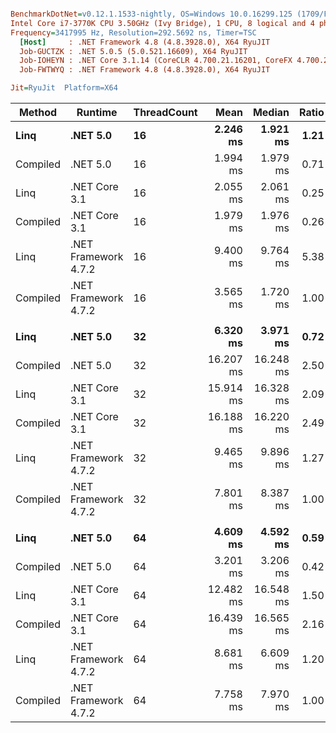 ``` ini

BenchmarkDotNet=v0.12.1.1533-nightly, OS=Windows 10.0.16299.125 (1709/FallCreatorsUpdate/Redstone3)
Intel Core i7-3770K CPU 3.50GHz (Ivy Bridge), 1 CPU, 8 logical and 4 physical cores
Frequency=3417995 Hz, Resolution=292.5692 ns, Timer=TSC
  [Host]     : .NET Framework 4.8 (4.8.3928.0), X64 RyuJIT
  Job-GUCTZK : .NET 5.0.5 (5.0.521.16609), X64 RyuJIT
  Job-IOHEYN : .NET Core 3.1.14 (CoreCLR 4.700.21.16201, CoreFX 4.700.21.16208), X64 RyuJIT
  Job-FWTWYQ : .NET Framework 4.8 (4.8.3928.0), X64 RyuJIT

Jit=RyuJit  Platform=X64  

```
|   Method |              Runtime | ThreadCount |      Mean |    Median | Ratio | Allocated |
|--------- |--------------------- |------------ |----------:|----------:|------:|----------:|
|     **Linq** |             **.NET 5.0** |          **16** |  **2.246 ms** |  **1.921 ms** |  **1.21** |    **682 KB** |
| Compiled |             .NET 5.0 |          16 |  1.994 ms |  1.979 ms |  0.71 |    536 KB |
|     Linq |        .NET Core 3.1 |          16 |  2.055 ms |  2.061 ms |  0.25 |    656 KB |
| Compiled |        .NET Core 3.1 |          16 |  1.979 ms |  1.976 ms |  0.26 |    531 KB |
|     Linq | .NET Framework 4.7.2 |          16 |  9.400 ms |  9.764 ms |  5.38 |    768 KB |
| Compiled | .NET Framework 4.7.2 |          16 |  3.565 ms |  1.720 ms |  1.00 |    640 KB |
|          |                      |             |           |           |       |           |
|     **Linq** |             **.NET 5.0** |          **32** |  **6.320 ms** |  **3.971 ms** |  **0.72** |  **1,336 KB** |
| Compiled |             .NET 5.0 |          32 | 16.207 ms | 16.248 ms |  2.50 |  1,073 KB |
|     Linq |        .NET Core 3.1 |          32 | 15.914 ms | 16.328 ms |  2.09 |  1,310 KB |
| Compiled |        .NET Core 3.1 |          32 | 16.188 ms | 16.220 ms |  2.49 |  1,063 KB |
|     Linq | .NET Framework 4.7.2 |          32 |  9.465 ms |  9.896 ms |  1.27 |  1,536 KB |
| Compiled | .NET Framework 4.7.2 |          32 |  7.801 ms |  8.387 ms |  1.00 |  1,280 KB |
|          |                      |             |           |           |       |           |
|     **Linq** |             **.NET 5.0** |          **64** |  **4.609 ms** |  **4.592 ms** |  **0.59** |  **2,660 KB** |
| Compiled |             .NET 5.0 |          64 |  3.201 ms |  3.206 ms |  0.42 |  2,145 KB |
|     Linq |        .NET Core 3.1 |          64 | 12.482 ms | 16.548 ms |  1.50 |  2,616 KB |
| Compiled |        .NET Core 3.1 |          64 | 16.439 ms | 16.565 ms |  2.16 |  2,125 KB |
|     Linq | .NET Framework 4.7.2 |          64 |  8.681 ms |  6.609 ms |  1.20 |  3,072 KB |
| Compiled | .NET Framework 4.7.2 |          64 |  7.758 ms |  7.970 ms |  1.00 |  2,560 KB |
